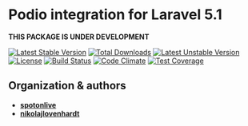 # Podio integration for Laravel 5.1

**THIS PACKAGE IS UNDER DEVELOPMENT**

[![Latest Stable Version](https://poser.pugx.org/spotonlive/laravel-podio/v/stable)](https://packagist.org/packages/spotonlive/laravel-podio) [![Total Downloads](https://poser.pugx.org/spotonlive/laravel-podio/downloads)](https://packagist.org/packages/spotonlive/laravel-podio) [![Latest Unstable Version](https://poser.pugx.org/spotonlive/laravel-podio/v/unstable)](https://packagist.org/packages/spotonlive/laravel-podio) [![License](https://poser.pugx.org/spotonlive/laravel-podio/license)](https://packagist.org/packages/spotonlive/laravel-podio) [![Build Status](https://travis-ci.org/spotonlive/laravel-podio.svg?branch=master)](https://travis-ci.org/spotonlive/laravel-podio) [![Code Climate](https://codeclimate.com/github/spotonlive/laravel-podio/badges/gpa.svg)](https://codeclimate.com/github/spotonlive/laravel-podio) [![Test Coverage](https://codeclimate.com/github/spotonlive/laravel-podio/badges/coverage.svg)](https://codeclimate.com/github/spotonlive/laravel-podio/coverage)

## Organization & authors
* [**spotonlive**](https://github.com/spotonlive)
* [**nikolajlovenhardt**](https://github.com/nikolajlovenhardt)
